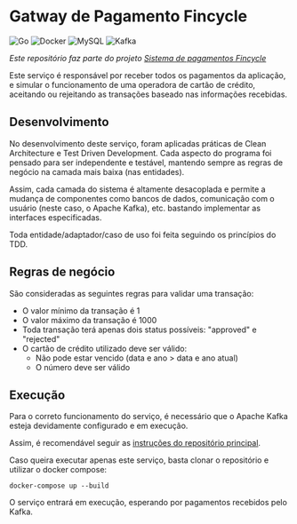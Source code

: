 # Gatway de Pagamento Fincycle

![Go](https://img.shields.io/badge/go-00ADD8.svg?style=for-the-badge&logo=go&logoColor=white)
![Docker](https://img.shields.io/badge/docker-0db7ed.svg?style=for-the-badge&logo=docker&logoColor=white)
![MySQL](https://img.shields.io/badge/mysql-000.svg?style=for-the-badge&logo=mysql&logoColor=white)
![Kafka](https://img.shields.io/badge/apache%20kafka-231F20.svg?style=for-the-badge&logo=apachekafka&logoColor=white)

_Este repositório faz parte do projeto [Sistema de pagamentos Fincycle](https://github.com/jvcalassio/fc-payment-system)_

Este serviço é responsável por receber todos os pagamentos da aplicação, e simular o funcionamento de uma operadora de cartão de crédito, aceitando ou rejeitando as transações baseado nas informações recebidas.

## Desenvolvimento

No desenvolvimento deste serviço, foram aplicadas práticas de Clean Architecture e Test Driven Development.
Cada aspecto do programa foi pensado para ser independente e testável, mantendo sempre as regras de negócio na camada mais baixa (nas entidades).

Assim, cada camada do sistema é altamente desacoplada e permite a mudança de componentes como bancos de dados, comunicação com o usuário (neste caso, o Apache Kafka), etc. bastando implementar as interfaces especificadas.

Toda entidade/adaptador/caso de uso foi feita seguindo os princípios do TDD.

## Regras de negócio

São consideradas as seguintes regras para validar uma transação:

- O valor mínimo da transação é 1
- O valor máximo da transação é 1000
- Toda transação terá apenas dois status possíveis: "approved" e "rejected"
- O cartão de crédito utilizado deve ser válido:
  - Não pode estar vencido (data e ano > data e ano atual)
  - O número deve ser válido

## Execução

Para o correto funcionamento do serviço, é necessário que o Apache Kafka esteja devidamente configurado e em execução.

Assim, é recomendável seguir as [instruções do repositório principal](https://github.com/jvcalassio/fc-payment-system#execu%C3%A7%C3%A3o-em-desenvolvimento).

Caso queira executar apenas este serviço, basta clonar o repositório e utilizar o docker compose:

```
docker-compose up --build
```

O serviço entrará em execução, esperando por pagamentos recebidos pelo Kafka.
